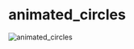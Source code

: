 # animated_circles
![animated_circles](https://user-images.githubusercontent.com/33691525/161454198-6842feea-c42e-485e-98df-c4d50ed4bb60.gif)

